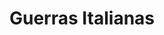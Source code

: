 ﻿---
title: "Guerras Italianas"
permalink: periodes_326.html
layout: periode
dataInici: 1494
dataFi: 1559
sidebar: periodes
pares:
  - 930:
    title: "Renacimiento italiano"
    dataInici: "(1453)"
    dataFi: "(1564)"

fills:
  - 327:
    title: "Primera Guerra Italiana"
    dataInici: "(1494)"
    dataFi: "(1498)"

  - 329:
    title: "Guerra de Nápoles"
    dataInici: "(1501)"
    dataFi: "(1504)"

  - 330:
    title: "Guerra de la Liga de Cambrai"
    dataInici: "(1508)"
    dataFi: "(1516)"

  - 334:
    title: "Guerra de los cuatro años"
    dataInici: "(1521)"
    dataFi: "(1526)"

  - 337:
    title: "Guerra Italiana"
    dataInici: "(1542)"
    dataFi: "(1546)"

  - 395:
    title: "Guerra Italiana"
    dataInici: "(1551)"
    dataFi: "(1559)"

jocsPrincipals:
  - title: "Princeps Machiavelli"
    bggId: 29218

jocsEscenaris:
  - title: "Machiavelli"
    bggId: 286
    dataInici: 
    dataFi: 

jocsEpoca:
jocsEpocaEscenaris:
---
